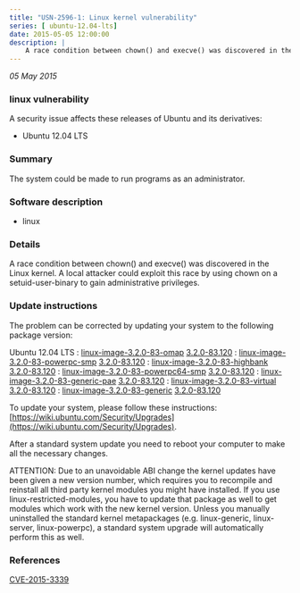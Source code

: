 ```yaml
---
title: "USN-2596-1: Linux kernel vulnerability"
series: [ ubuntu-12.04-lts]
date: 2015-05-05 12:00:00
description: |
    A race condition between chown() and execve() was discovered in the Linux kernel. A local attacker could exploit this race by using chown on a setuid-user-binary to gain administrative privileges. 
--- 
```

 
 

*05 May 2015*

### linux vulnerability

A security issue affects these releases of Ubuntu and its derivatives:

* Ubuntu 12.04 LTS

### Summary

The system could be made to run programs as an administrator. 

### Software description

* linux 

### Details

A race condition between chown() and execve() was discovered in the Linux kernel. A local attacker could exploit this race by using chown on a setuid-user-binary to gain administrative privileges. 

### Update instructions

The problem can be corrected by updating your system to the following package version:

Ubuntu 12.04 LTS
 : [linux-image-3.2.0-83-omap](https://launchpad.net/ubuntu/+source/linux) <span> [3.2.0-83.120](https://launchpad.net/ubuntu/+source/linux/3.2.0-83.120) </span> 
 : [linux-image-3.2.0-83-powerpc-smp](https://launchpad.net/ubuntu/+source/linux) <span> [3.2.0-83.120](https://launchpad.net/ubuntu/+source/linux/3.2.0-83.120) </span> 
 : [linux-image-3.2.0-83-highbank](https://launchpad.net/ubuntu/+source/linux) <span> [3.2.0-83.120](https://launchpad.net/ubuntu/+source/linux/3.2.0-83.120) </span> 
 : [linux-image-3.2.0-83-powerpc64-smp](https://launchpad.net/ubuntu/+source/linux) <span> [3.2.0-83.120](https://launchpad.net/ubuntu/+source/linux/3.2.0-83.120) </span> 
 : [linux-image-3.2.0-83-generic-pae](https://launchpad.net/ubuntu/+source/linux) <span> [3.2.0-83.120](https://launchpad.net/ubuntu/+source/linux/3.2.0-83.120) </span> 
 : [linux-image-3.2.0-83-virtual](https://launchpad.net/ubuntu/+source/linux) <span> [3.2.0-83.120](https://launchpad.net/ubuntu/+source/linux/3.2.0-83.120) </span> 
 : [linux-image-3.2.0-83-generic](https://launchpad.net/ubuntu/+source/linux) <span> [3.2.0-83.120](https://launchpad.net/ubuntu/+source/linux/3.2.0-83.120) </span> 

To update your system, please follow these instructions: [https://wiki.ubuntu.com/Security/Upgrades](https://wiki.ubuntu.com/Security/Upgrades).

After a standard system update you need to reboot your computer to make all the necessary changes.

ATTENTION: Due to an unavoidable ABI change the kernel updates have been given a new version number, which requires you to recompile and reinstall all third party kernel modules you might have installed. If you use linux-restricted-modules, you have to update that package as well to get modules which work with the new kernel version. Unless you manually uninstalled the standard kernel metapackages (e.g. linux-generic, linux-server, linux-powerpc), a standard system upgrade will automatically perform this as well. 

### References

 
 [CVE-2015-3339](http://people.ubuntu.com/~ubuntu-security/cve/CVE-2015-3339)
 

